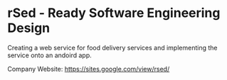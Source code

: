 # rSed - Ready Software Engineering Design

Creating a web service for food delivery services and implementing the service onto an andoird app.

Company Website: https://sites.google.com/view/rsed/
